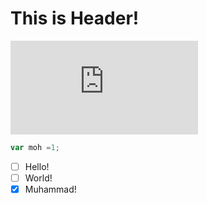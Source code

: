 # This is Header!
![This is Photo](https://img-s-msn-com.akamaized.net/tenant/amp/entityid/AA1ydSLa.img?w=768&h=513&m=6&x=350&y=67&s=277&d=277)
``` JavaScript
var moh =1;
```
- [ ] Hello!
- [ ] World!
- [x] Muhammad!
